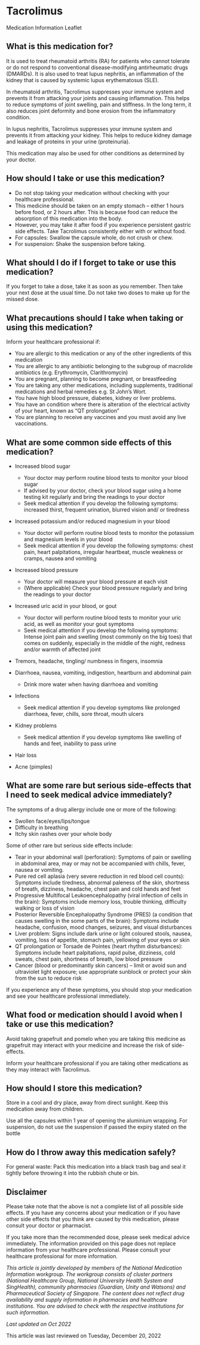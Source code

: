 # Tacrolimus

Medication Information Leaflet

What is this medication for?
----------------------------

It is used to treat rheumatoid arthritis (RA) for patients who cannot tolerate or do not respond to conventional disease-modifying antirheumatic drugs (DMARDs). It is also used to treat lupus nephritis, an inflammation of the kidney that is caused by systemic lupus erythematosus (SLE).

In rheumatoid arthritis, Tacrolimus suppresses your immune system and prevents it from attacking your joints and causing inflammation. This helps to reduce symptoms of joint swelling, pain and stiffness. In the long term, it also reduces joint deformity and bone erosion from the inflammatory condition.

In lupus nephritis, Tacrolimus suppresses your immune system and prevents it from attacking your kidney. This helps to reduce kidney damage and leakage of proteins in your urine (proteinuria).

This medication may also be used for other conditions as determined by your doctor.

How should I take or use this medication?
-----------------------------------------

* Do not stop taking your medication without checking with your healthcare professional.
* This medicine should be taken on an empty stomach – either 1 hours before food, or 2 hours after. This is because food can reduce the absorption of this medication into the body.
* However, you may take it after food if you experience persistent gastric side effects. Take Tacrolimus consistently either with or without food.
* For capsules: Swallow the capsule whole, do not crush or chew.
* For suspension: Shake the suspension before taking.

What should I do if I forget to take or use this medication?
------------------------------------------------------------

If you forget to take a dose, take it as soon as you remember. Then take your next dose at the usual time. Do not take two doses to make up for the missed dose.

What precautions should I take when taking or using this medication?
--------------------------------------------------------------------

Inform your healthcare professional if:

* You are allergic to this medication or any of the other ingredients of this medication
* You are allergic to any antibiotic belonging to the subgroup of macrolide antibiotics (e.g. Erythromycin, Clarithromycin)
* You are pregnant, planning to become pregnant, or breastfeeding
* You are taking any other medications, including supplements, traditional medications and herbal remedies e.g. St John’s Wort.
* You have high blood pressure, diabetes, kidney or liver problems.
* You have an condition where there is alteration of the electrical activity of your heart, known as “QT prolongation”
* You are planning to receive any vaccines and you must avoid any live vaccinations.

What are some common side effects of this medication?
-----------------------------------------------------

* Increased blood sugar

  + Your doctor may perform routine blood tests to monitor your blood sugar
  + If advised by your doctor, check your blood sugar using a home testing kit regularly and bring the readings to your doctor
  + Seek medical attention if you develop the following symptoms: increased thirst, frequent urination, blurred vision and/ or tiredness
* Increased potassium and/or reduced magnesium in your blood

  + Your doctor will perform routine blood tests to monitor the potassium and magnesium levels in your blood
  + Seek medical attention if you develop the following symptoms: chest pain, heart palpitations, irregular heartbeat, muscle weakness or cramps, nausea and vomiting
* Increased blood pressure

  + Your doctor will measure your blood pressure at each visit
  + (Where applicable) Check your blood pressure regularly and bring the readings to your doctor
* Increased uric acid in your blood, or gout

  + Your doctor will perform routine blood tests to monitor your uric acid, as well as monitor your gout symptoms
  + Seek medical attention if you develop the following symptoms: Intense joint pain and swelling (most commonly on the big toes) that comes on suddenly, especially in the middle of the night, redness and/or warmth of affected joint
* Tremors, headache, tingling/ numbness in fingers, insomnia
* Diarrhoea, nausea, vomiting, indigestion, heartburn and abdominal pain

  + Drink more water when having diarrhoea and vomiting
* Infections

  + Seek medical attention if you develop symptoms like prolonged diarrhoea, fever, chills, sore throat, mouth ulcers
* Kidney problems

  + Seek medical attention if you develop symptoms like swelling of hands and feet, inability to pass urine
* Hair loss
* Acne (pimples)

What are some rare but serious side-effects that I need to seek medical advice immediately?
-------------------------------------------------------------------------------------------

The symptoms of a drug allergy include one or more of the following:

* Swollen face/eyes/lips/tongue
* Difficulty in breathing
* Itchy skin rashes over your whole body

Some of other rare but serious side effects include:

* Tear in your abdominal wall (perforation): Symptoms of pain or swelling in abdominal area, may or may not be accompanied with chills, fever, nausea or vomiting.
* Pure red cell aplasia (very severe reduction in red blood cell counts): Symptoms include tiredness, abnormal paleness of the skin, shortness of breath, dizziness, headache, chest pain and cold hands and feet
* Progressive Multifocal Leukoencephalopathy (viral infection of cells in the brain): Symptoms include memory loss, trouble thinking, difficulty walking or loss of vision
* Posterior Reversible Encephalopathy Syndrome (PRES) (a condition that causes swelling in the some parts of the brain): Symptoms include headache, confusion, mood changes, seizures, and visual disturbances
* Liver problem: Signs include dark urine or light coloured stools, nausea, vomiting, loss of appetite, stomach pain, yellowing of your eyes or skin
* QT prolongation or Torsade de Pointes (heart rhythm disturbances): Symptoms include heart palpitations, rapid pulse, dizziness, cold sweats, chest pain, shortness of breath, low blood pressure
* Cancer (blood or predominantly skin cancers) – limit or avoid sun and ultraviolet light exposure; use appropriate sunblock or protect your skin from the sun to reduce risk

If you experience any of these symptoms, you should stop your medication and see your healthcare professional immediately.

What food or medication should I avoid when I take or use this medication?
--------------------------------------------------------------------------

Avoid taking grapefruit and pomelo when you are taking this medicine as grapefruit may interact with your medicine and increase the risk of side-effects.

Inform your healthcare professional if you are taking other medications as they may interact with Tacrolimus.

How should I store this medication?
-----------------------------------

Store in a cool and dry place, away from direct sunlight. Keep this medication away from children.

Use all the capsules within 1 year of opening the aluminium wrapping. For suspension, do not use the suspension if passed the expiry stated on the bottle

How do I throw away this medication safely?
-------------------------------------------

For general waste: Pack this medication into a black trash bag and seal it tightly before throwing it into the rubbish chute or bin.

Disclaimer
----------

Please take note that the above is not a complete list of all possible side effects. If you have any concerns about your medication or if you have other side effects that you think are caused by this medication, please consult your doctor or pharmacist.

If you take more than the recommended dose, please seek medical advice immediately. The information provided on this page does not replace information from your healthcare professional. Please consult your healthcare professional for more information.

*This article is jointly developed by members of the National Medication Information workgroup. The workgroup consists of cluster partners (National Healthcare Group, National University Health System and SingHealth), community pharmacies (Guardian, Unity and Watsons) and Pharmaceutical Society of Singapore. The content does not reflect drug availability and supply information in pharmacies and healthcare institutions. You are advised to check with the respective institutions for such information.*

*Last updated on Oct 2022*

This article was last reviewed on
Tuesday, December 20, 2022